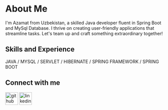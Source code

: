 # About Me
I'm Azamat from Uzbekistan, a skilled Java developer fluent in Spring Boot and MySql Database. I thrive on creating user-friendly applications that streamline tasks. Let's team up and craft something extraordinary together!

## Skills and Experience
JAVA / MYSQL / SERVLET / HIBERNATE / SPRING FRAMEWORK / SPRING BOOT

## Connect with me
[<img src='https://cdn.jsdelivr.net/npm/simple-icons@3.0.1/icons/github.svg' alt='github' height='40'>](https://github.com/azamat-hakimov)  [<img src='https://cdn.jsdelivr.net/npm/simple-icons@3.0.1/icons/linkedin.svg' alt='linkedin' height='40'>](https://www.linkedin.com/in/azamathakimov/)  

